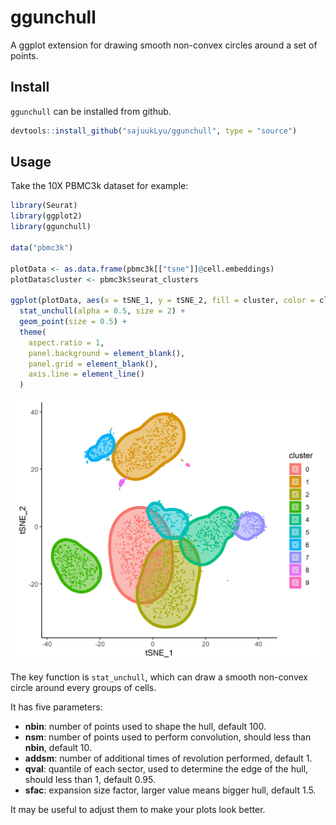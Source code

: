 # ggunchull
A ggplot extension for drawing smooth non-convex circles around a set of points.

## Install

`ggunchull` can be installed from github.

```R
devtools::install_github("sajuukLyu/ggunchull", type = "source")
```

## Usage

Take the 10X PBMC3k dataset for example:

```R
library(Seurat)
library(ggplot2)
library(ggunchull)

data("pbmc3k")

plotData <- as.data.frame(pbmc3k[["tsne"]]@cell.embeddings)
plotData$cluster <- pbmc3k$seurat_clusters

ggplot(plotData, aes(x = tSNE_1, y = tSNE_2, fill = cluster, color = cluster)) +
  stat_unchull(alpha = 0.5, size = 2) +
  geom_point(size = 0.5) +
  theme(
    aspect.ratio = 1,
    panel.background = element_blank(),
    panel.grid = element_blank(),
    axis.line = element_line()
  )
```

![](plot/circleClusters.png)

The key function is `stat_unchull`, which can draw a smooth non-convex circle around every groups of cells.

It has five parameters:

- **nbin**: number of points used to shape the hull, default 100.
- **nsm**: number of points used to perform convolution, should less than **nbin**, default 10.
- **addsm**: number of additional times of revolution performed, default 1.
- **qval**: quantile of each sector, used to determine the edge of the hull, should less than 1, default 0.95.
- **sfac**: expansion size factor, larger value means bigger hull, default 1.5.

It may be useful to adjust them to make your plots look better.



